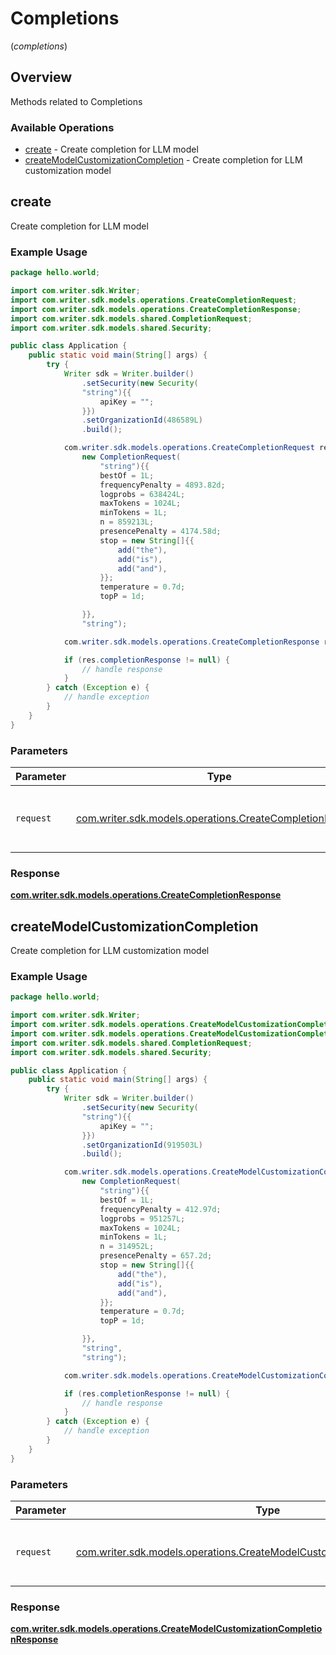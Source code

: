 # Completions
(*completions*)

## Overview

Methods related to Completions

### Available Operations

* [create](#create) - Create completion for LLM model
* [createModelCustomizationCompletion](#createmodelcustomizationcompletion) - Create completion for LLM customization model

## create

Create completion for LLM model

### Example Usage

```java
package hello.world;

import com.writer.sdk.Writer;
import com.writer.sdk.models.operations.CreateCompletionRequest;
import com.writer.sdk.models.operations.CreateCompletionResponse;
import com.writer.sdk.models.shared.CompletionRequest;
import com.writer.sdk.models.shared.Security;

public class Application {
    public static void main(String[] args) {
        try {
            Writer sdk = Writer.builder()
                .setSecurity(new Security(
                "string"){{
                    apiKey = "";
                }})
                .setOrganizationId(486589L)
                .build();

            com.writer.sdk.models.operations.CreateCompletionRequest req = new CreateCompletionRequest(
                new CompletionRequest(
                    "string"){{
                    bestOf = 1L;
                    frequencyPenalty = 4893.82d;
                    logprobs = 638424L;
                    maxTokens = 1024L;
                    minTokens = 1L;
                    n = 859213L;
                    presencePenalty = 4174.58d;
                    stop = new String[]{{
                        add("the"),
                        add("is"),
                        add("and"),
                    }};
                    temperature = 0.7d;
                    topP = 1d;

                }},
                "string");

            com.writer.sdk.models.operations.CreateCompletionResponse res = sdk.completions.create(req);

            if (res.completionResponse != null) {
                // handle response
            }
        } catch (Exception e) {
            // handle exception
        }
    }
}
```

### Parameters

| Parameter                                                                                                      | Type                                                                                                           | Required                                                                                                       | Description                                                                                                    |
| -------------------------------------------------------------------------------------------------------------- | -------------------------------------------------------------------------------------------------------------- | -------------------------------------------------------------------------------------------------------------- | -------------------------------------------------------------------------------------------------------------- |
| `request`                                                                                                      | [com.writer.sdk.models.operations.CreateCompletionRequest](../../models/operations/CreateCompletionRequest.md) | :heavy_check_mark:                                                                                             | The request object to use for the request.                                                                     |


### Response

**[com.writer.sdk.models.operations.CreateCompletionResponse](../../models/operations/CreateCompletionResponse.md)**


## createModelCustomizationCompletion

Create completion for LLM customization model

### Example Usage

```java
package hello.world;

import com.writer.sdk.Writer;
import com.writer.sdk.models.operations.CreateModelCustomizationCompletionRequest;
import com.writer.sdk.models.operations.CreateModelCustomizationCompletionResponse;
import com.writer.sdk.models.shared.CompletionRequest;
import com.writer.sdk.models.shared.Security;

public class Application {
    public static void main(String[] args) {
        try {
            Writer sdk = Writer.builder()
                .setSecurity(new Security(
                "string"){{
                    apiKey = "";
                }})
                .setOrganizationId(919503L)
                .build();

            com.writer.sdk.models.operations.CreateModelCustomizationCompletionRequest req = new CreateModelCustomizationCompletionRequest(
                new CompletionRequest(
                    "string"){{
                    bestOf = 1L;
                    frequencyPenalty = 412.97d;
                    logprobs = 951257L;
                    maxTokens = 1024L;
                    minTokens = 1L;
                    n = 314952L;
                    presencePenalty = 657.2d;
                    stop = new String[]{{
                        add("the"),
                        add("is"),
                        add("and"),
                    }};
                    temperature = 0.7d;
                    topP = 1d;

                }},
                "string",
                "string");

            com.writer.sdk.models.operations.CreateModelCustomizationCompletionResponse res = sdk.completions.createModelCustomizationCompletion(req);

            if (res.completionResponse != null) {
                // handle response
            }
        } catch (Exception e) {
            // handle exception
        }
    }
}
```

### Parameters

| Parameter                                                                                                                                          | Type                                                                                                                                               | Required                                                                                                                                           | Description                                                                                                                                        |
| -------------------------------------------------------------------------------------------------------------------------------------------------- | -------------------------------------------------------------------------------------------------------------------------------------------------- | -------------------------------------------------------------------------------------------------------------------------------------------------- | -------------------------------------------------------------------------------------------------------------------------------------------------- |
| `request`                                                                                                                                          | [com.writer.sdk.models.operations.CreateModelCustomizationCompletionRequest](../../models/operations/CreateModelCustomizationCompletionRequest.md) | :heavy_check_mark:                                                                                                                                 | The request object to use for the request.                                                                                                         |


### Response

**[com.writer.sdk.models.operations.CreateModelCustomizationCompletionResponse](../../models/operations/CreateModelCustomizationCompletionResponse.md)**

